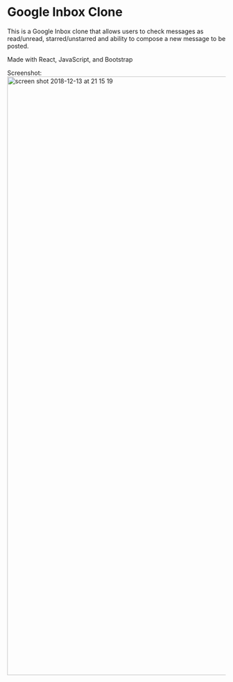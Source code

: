 # Google Inbox Clone
This is a Google Inbox clone that allows users to check messages as read/unread, starred/unstarred and ability to compose a new message to be posted. 

Made with React, JavaScript, and Bootstrap

Screenshot: 
<img width="1382" alt="screen shot 2018-12-13 at 21 15 19" src="https://user-images.githubusercontent.com/36240410/49982906-9e038c80-ff1c-11e8-8f1f-307e9adb1c8f.png">
